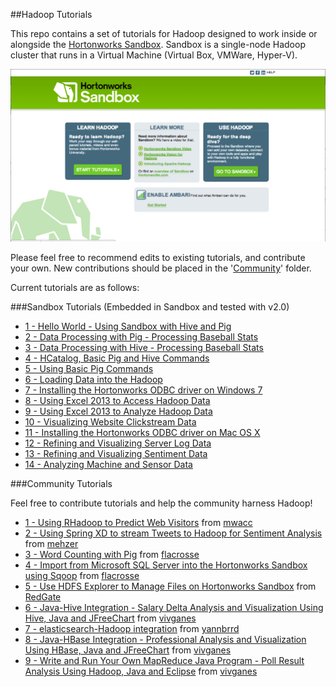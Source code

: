 ##Hadoop Tutorials

This repo contains a set of tutorials for Hadoop designed to work inside or alongside the [Hortonworks Sandbox](http://hortonworks.com/products/hortonworks-sandbox/). Sandbox is a single-node Hadoop cluster that runs in a Virtual Machine (Virtual Box, VMWare, Hyper-V).

![image](sandbox.png?raw=true)

Please feel free to recommend edits to existing tutorials, and contribute your own. New contributions should be placed in the '[Community](/community)' folder.

Current tutorials are as follows:

###Sandbox Tutorials (Embedded in Sandbox and tested with v2.0)

* [1 - Hello World - Using Sandbox with Hive and Pig](/Sandbox/T01_Hello_World_Using_Sandbox_with_Hive_and_Pig.md)
* [2 - Data Processing with Pig - Processing Baseball Stats](/Sandbox/T02_Data_Processing_with_Pig.md)
* [3 - Data Processing with Hive - Processing Baseball Stats](/Sandbox/T03_Data_Processing_with_Hive.md)
* [4 - HCatalog, Basic Pig and Hive Commands](/Sandbox/T04_HCatalog_Basic_Pig_and_Hive.md)
* [5 - Using Basic Pig Commands](/Sandbox/T05_Using_Basic_Pig_Commands.md)
* [6 - Loading Data into the Hadoop](/Sandbox/T06_Loading_Data_into_Sandbox.md)
* [7 - Installing the Hortonworks ODBC driver on Windows 7](/Sandbox/T07_Installing_the_Hortonworks_ODBC_Driver_on_Windows_7.md)
* [8 - Using Excel 2013 to Access Hadoop Data](/Sandbox/T08_Using_Excel_2013_to_Access_Hadoop_data.md)
* [9 - Using Excel 2013 to Analyze Hadoop Data](/Sandbox/T09_Using_Excel_2013_to_Analyze_Hadoop_data.md)
* [10 - Visualizing Website Clickstream Data](/Sandbox/T10_Visualizing_Website_Clickstream_Data.md)
* [11 - Installing the Hortonworks ODBC driver on Mac OS X](/Sandbox/T11_Installing_the_Hortonworks_ODBC_driver_on_Mac_OSX.md)
* [12 - Refining and Visualizing Server Log Data](/Sandbox/T12_Refining_and_Visualizing_Server_Log_Data.md)
* [13 - Refining and Visualizing Sentiment Data](/Sandbox/T13_Refining_and_Visualizing_Sentiment_Data.md)
* [14 - Analyzing Machine and Sensor Data](/Sandbox/T14_Analyzing_Machine_and_Sensor_Data.md)

###Community Tutorials

Feel free to contribute tutorials and help the community harness Hadoop!

* [1 - Using RHadoop to Predict Web Visitors](/Community/T01_RHadoop_visitors_prediction.md) from [mwacc](https://github.com/mwacc)
* [2 - Using Spring XD to stream Tweets to Hadoop for Sentiment Analysis](/Community/T02_Spring_XD_Hadoop_Twitter.md) from [mehzer](https://github.com/mehzer)
* [3 - Word Counting with Pig](/Community/T03_Word_Counting_With_Pig.md) from [flacrosse](https://github.com/flacrosse)
* [4 - Import from Microsoft SQL Server into the Hortonworks Sandbox using Sqoop](/Community/T04_Import_from_Microsoft_SQL_Server_into_the_Hortonworks_Sandbox_using_Sqoop.md) from [flacrosse](https://github.com/flacrosse)
* [5 - Use HDFS Explorer to Manage Files on Hortonworks Sandbox](/Community/T05_Use_HDFS_Explorer_To_Manage_Files_On_The_Hortonworks_Sandbox.md) from [RedGate](http://redgate.com)
* [6 - Java-Hive Integration - Salary Delta Analysis and Visualization Using Hive, Java and JFreeChart](/Community/T06_Java_Hive_Integration_Salary_Delta_Analysis_And_Visualization_Using_JFreeChart.md) from [vivganes](https://github.com/vivganes)
* [7 - elasticsearch-Hadoop integration](/Community/T07_Elasticsearch_Hadoop_Integration.md) from [yannbrrd](https://github.com/yannbrrd)
* [8 - Java-HBase Integration - Professional Analysis and Visualization Using HBase, Java and JFreeChart](/Community/T08_Java_HBase_Integration_Profession_Analysis_And_Visualization_Using_JFreeChart.md) from [vivganes](https://github.com/vivganes)
* [9 - Write and Run Your Own MapReduce Java Program - Poll Result Analysis Using Hadoop, Java and Eclipse](/Community/T09_Write_And_Run_Your_Own_MapReduce_Java_Program_Poll_Result_Analysis.md) from [vivganes](https://github.com/vivganes)
